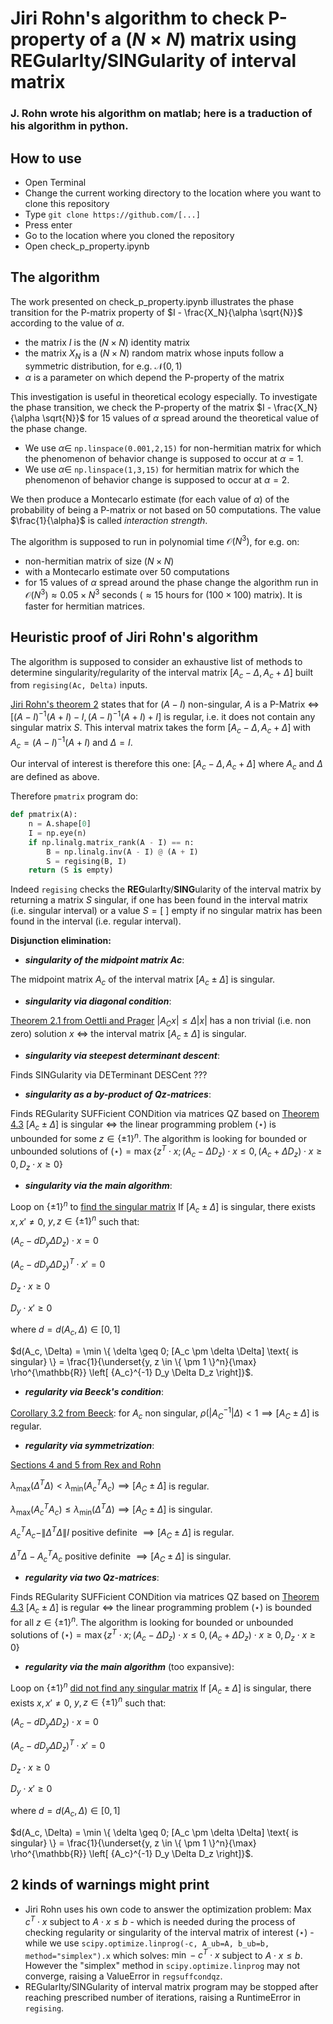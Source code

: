 # Jiri Rohn's algorithm to check P-property of a $(N \times N)$ matrix using **REG**ular**I**ty/**SING**ularity of interval matrix
### J. Rohn wrote his algorithm on matlab; here is a traduction of his algorithm in python.

## How to use
- Open Terminal
- Change the current working directory to the location where you want to clone this repository
- Type `git clone https://github.com/[...]`
- Press enter
- Go to the location where you cloned the repository
- Open check_p_property.ipynb

## The algorithm

The work presented on check_p_property.ipynb illustrates the phase transition for the P-matrix property of $I - \frac{X_N}{\alpha \sqrt{N}}$ according to the value of $\alpha$. 

- the matrix $I$ is the $(N \times N)$ identity matrix
- the matrix $X_N$ is a $(N \times N)$ random matrix whose inputs follow a symmetric distribution, for e.g. $\mathcal N (0,1)$
- $\alpha$ is a parameter on which depend the P-property of the matrix

This investigation is useful in theoretical ecology especially. To investigate the phase transition, we check the P-property of the matrix $I - \frac{X_N}{\alpha \sqrt{N}}$ for 15 values of $\alpha$ spread around the theoretical value of the phase change. 
- We use $\alpha \in$ `np.linspace(0.001,2,15)` for non-hermitian matrix for which the phenomenon of behavior change is supposed to occur at $\alpha = 1$. 
- We use $\alpha \in$ `np.linspace(1,3,15)` for hermitian matrix for which the phenomenon of behavior change is supposed to occur at $\alpha = 2$.

We then produce a Montecarlo estimate (for each value of $\alpha$) of the probability of being a P-matrix or not based on 50 computations. The value $\frac{1}{\alpha}$ is called *interaction strength*.

The algorithm is supposed to run in polynomial time $\mathcal O (N^3)$, for e.g. on:
- non-hermitian matrix of size $(N \times N)$
- with a Montecarlo estimate over 50 computations
- for 15 values of $\alpha$ spread around the phase change
the algorithm run in $\mathcal O (N^3) \approx 0.05 \times N^3$ seconds ($\approx 15$ hours for $(100 \times 100)$ matrix). 
It is faster for hermitian matrices.

## Heuristic proof of Jiri Rohn's algorithm

The algorithm is supposed to consider an exhaustive list of methods to determine singularity/regularity of the interval matrix $[A_c - \Delta,A_c + \Delta]$ built from `regising(Ac, Delta)` inputs.

[Jiri Rohn's theorem 2](http://dx.doi.org/10.1007/s11590-011-0318-y) states that for $(A - I)$ non-singular, $A$ is a P-Matrix $\iff$ $[ (A-I)^{-1} (A + I) - I, (A-I)^{-1} (A + I) + I ]$ is regular, i.e. it does not contain any singular matrix $S$. This interval matrix takes the form $[A_c - \Delta,A_c + \Delta]$ with $A_c = (A-I)^{-1} (A + I)$ and $\Delta = I$. 

Our interval of interest is therefore this one: $[A_c - \Delta,A_c + \Delta]$ where $A_c$ and $\Delta$ are defined as above.

Therefore `pmatrix` program do:

```python 
def pmatrix(A):
    n = A.shape[0]
    I = np.eye(n)
    if np.linalg.matrix_rank(A - I) == n:
        B = np.linalg.inv(A - I) @ (A + I)
        S = regising(B, I)
    return (S is empty)
```

Indeed `regising` checks the **REG**ular**I**ty/**SING**ularity of the interval matrix by returning a matrix $S$ singular, if one has been found in the interval matrix (i.e. singular interval) or a value $S = [ \ ]$ empty if no singular matrix has been found in the interval (i.e. regular interval).

**Disjunction elimination:**

- ***singularity of  the midpoint matrix Ac***: 

The midpoint matrix $A_c$ of the interval matrix $[A_c \pm \Delta]$ is singular.

- ***singularity via diagonal condition***: 

[Theorem 2.1 from Oettli and Prager](https://doi.org/10.1137/S0895479896310743) $|A_C x| \leq \Delta |x|$ has a non trivial (i.e. non zero) solution $x$ $\iff$ the interval matrix $[A_c \pm \Delta]$ is singular.

- ***singularity via steepest determinant descent***: 

Finds SINGularity via DETerminant DESCent ???

- ***singularity as a by-product of Qz-matrices***: 

Finds REGularity SUFFicient CONDition via matrices QZ based on [Theorem 4.3](https://doi.org/10.1137/S0895479896313978) $[A_c \pm \Delta]$ is singular $\iff$ the linear programming problem $(\star)$ is unbounded for some $z \in \{ \pm 1 \}^n$. The algorithm is looking for bounded or unbounded solutions of $(\star) = \max \{ z^T \cdot x ; (A_c - \Delta D_z) \cdot x \leq 0, (A_c + \Delta D_z) \cdot x \geq 0, D_z \cdot x \geq 0 \}$

- ***singularity via the main algorithm***: 

Loop on $\{ \pm 1 \}^n$ to [find the singular matrix](https://doi.org/10.1137/0614007) If $[A_c \pm \Delta]$ is singular, there exists $x, x' \neq 0$, $y, z \in \{ \pm 1 \}^n$ such that:

$(A_c - d D_y \Delta D_z) \cdot x = 0$

$(A_c - d D_y \Delta D_z)^T \cdot x' = 0$

$D_z \cdot x \geq 0$

$D_y \cdot x' \geq 0$

where $d = d(A_c, \Delta) \in [0,1]$

$d(A_c, \Delta) = \min \{ \delta \geq 0; [A_c \pm \delta \Delta] \text{ is singular} \} = \frac{1}{\underset{y, z \in \{ \pm 1 \}^n}{\max} \rho^{\mathbb{R}} \left[ {A_c}^{-1} D_y \Delta D_z \right]}$.

- ***regularity  via Beeck's condition***: 

[Corollary 3.2 from Beeck](https://doi.org/10.1137/S0895479896310743): for $A_c$ non singular, $\rho (|{A_C}^{-1}| \Delta) < 1 \implies [A_C \pm \Delta]$ is regular.

- ***regularity  via symmetrization***: 

[Sections 4 and 5 from Rex and Rohn](https://doi.org/10.1137/S0895479896310743)

$\lambda_{\max}(\Delta^T \Delta) < \lambda_{\min}({A_c}^T A_c) \implies [A_C \pm \Delta]$ is regular.

$\lambda_{\max}({A_c}^T A_c) \leq \lambda_{\min}(\Delta^T \Delta) \implies [A_C \pm \Delta]$ is singular.

${A_c}^T A_c - \| \Delta^T \Delta \| I$ positive definite $\implies [A_C \pm \Delta]$ is regular.

$\Delta^T \Delta - {A_c}^T A_c$ positive definite $\implies [A_C \pm \Delta]$ is singular.


- ***regularity via two Qz-matrices***: 

Finds REGularity SUFFicient CONDition via matrices QZ based on [Theorem 4.3](https://doi.org/10.1137/S0895479896313978) $[A_c \pm \Delta]$ is regular $\iff$ the linear programming problem $(\star)$ is bounded for all $z \in \{ \pm 1 \}^n$. The algorithm is looking for bounded or unbounded solutions of $(\star) = \max \{ z^T \cdot x ; (A_c - \Delta D_z) \cdot x \leq 0, (A_c + \Delta D_z) \cdot x \geq 0, D_z \cdot x \geq 0 \}$

- ***regularity  via the main algorithm*** (too expansive): 

Loop on $\{ \pm 1 \}^n$ [did not find any singular matrix](https://doi.org/10.1137/0614007) If $[A_c \pm \Delta]$ is singular, there exists $x, x' \neq 0$, $y, z \in \{ \pm 1 \}^n$ such that:

$(A_c - d D_y \Delta D_z) \cdot x = 0$

$(A_c - d D_y \Delta D_z)^T \cdot x' = 0$

$D_z \cdot x \geq 0$

$D_y \cdot x' \geq 0$

where $d = d(A_c, \Delta) \in [0,1]$

$d(A_c, \Delta) = \min \{ \delta \geq 0; [A_c \pm \delta \Delta] \text{ is singular} \} = \frac{1}{\underset{y, z \in \{ \pm 1 \}^n}{\max} \rho^{\mathbb{R}} \left[ {A_c}^{-1} D_y \Delta D_z \right]}$.

## 2 kinds of warnings might print

- Jiri Rohn uses his own code to answer the optimization problem: Max $c^T \cdot x$ subject to $A \cdot x \leq b$ - which is needed during the process of checking regularity or singularity of the interval matrix of interest ($\star$) - while we use `scipy.optimize.linprog(-c, A_ub=A, b_ub=b, method="simplex").x` which solves: $\min -c^T \cdot x$ subject to $A \cdot x \leq b$. However the "simplex" method in `scipy.optimize.linprog` may not converge, raising a ValueError in `regsuffcondqz`.
- REGularIty/SINGularity of interval matrix program may be stopped after reaching prescribed number of iterations, raising a RuntimeError in `regising`.